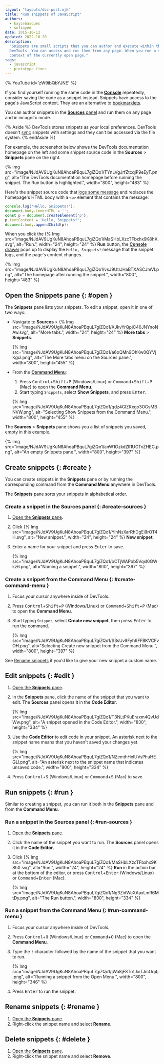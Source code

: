 ```yaml
---
layout: "layouts/doc-post.njk"
title: "Run snippets of JavaScript"
authors:
  - kaycebasques
  - sofiayem
date: 2015-10-12
updated: 2022-10-20
description:
  "Snippets are small scripts that you can author and execute within the Sources panel of Chrome
  DevTools. You can access and run them from any page. When you run a snippet, it executes from the
  context of the currently open page."
tags:
  - javascript
  - prototype-fixes
---
```


{% YouTube id='zW9ibQbYJNE' %}

If you find yourself running the same code in the [**Console**][1] repeatedly, consider saving the code as a snippet instead. Snippets have access to the page's JavaScript context. They are an alternative to [bookmarklets][3].

You can author snippets in the [**Sources** panel][2] and run them on any page and in incognito mode.

{% Aside %}
DevTools stores snippets as your local preferences. DevTools doesn't [sync](/docs/devtools/customize/#sync) snippets with settings and they can't be accessed via the file system.
{% endAside %}

For example, the screenshot below shows the DevTools documentation homepage on the left and some snippet source code in the **Sources** > **Snippets** pane on the right.

{% Img src="image/NJdAV9UgKuN8AhoaPBquL7giZQo1/TYnLVgJrfZtcqjP9eEyT.png", alt="The DevTools documentation homepage before running the snippet. The Run button is highlighted.", width="800", height="483" %}

Here's the snippet source code that [logs some message](/docs/devtools/console/log/) and replaces the homepage's HTML body with a `<p>` element that contains the message:

```js
console.log('Hello, Snippets!');
document.body.innerHTML = '';
const p = document.createElement('p');
p.textContent = 'Hello, Snippets!';
document.body.appendChild(p);
```

When you click the {% Img src="image/NJdAV9UgKuN8AhoaPBquL7giZQo1/MaSHbLXzcTFbxhx9K8hX.svg", alt="Run.", width="24", height="24" %} **Run** button, the [**Console** drawer](/docs/devtools/console/) pops up to display the `Hello, Snippets!` message that the snippet logs, and the page's content changes.

{% Img src="image/NJdAV9UgKuN8AhoaPBquL7giZQo1/vsJ9UtrJHaBTXASCJmVl.png", alt="The homepage after running the snippet.", width="800", height="483" %}

## Open the Snippets pane {: #open }

The **Snippets** pane lists your snippets. To edit a snippet, open it in one of two ways:

- Navigate to **Sources** > {% Img src="image/NJdAV9UgKuN8AhoaPBquL7giZQo1/XJkvYrQpjC40JNYnoNAw.svg", alt="More tabs.", width="24", height="24" %} **More tabs** > **Snippets**.

  {% Img src="image/NJdAV9UgKuN8AhoaPBquL7giZQo1/a6oQMn9OhKw0QYVjKgcl.png", alt="The More tabs menu on the Sources pane.", width="800", height="455" %}

- From the [**Command Menu**](/docs/devtools/command-menu/):

  1. Press <kbd>Control</kbd>+<kbd>Shift</kbd>+<kbd>P</kbd> (Windows/Linux) or <kbd>Command</kbd>+<kbd>Shift</kbd>+<kbd>P</kbd> (Mac) to open the **Command Menu**.
  1. Start typing `Snippets`, select **Show Snippets**, and press <kbd>Enter</kbd>.

  {% Img src="image/NJdAV9UgKuN8AhoaPBquL7giZQo1/qdz4GlZKxgo3OGsMBNVW.png", alt="Selecting Show Snippets from the Command Menu.", width="800", height="455" %}

The **Sources** > **Snippets** pane shows you a list of snippets you saved, empty in this example.

{% Img src="image/NJdAV9UgKuN8AhoaPBquL7giZQo1/anW1OzkdZIl1UGTvZHEC.png", alt="An empty Snippets pane.", width="800", height="397" %}

## Create snippets {: #create }

You can create snippets in the **Snippets** pane or by running the corresponding command from the **Command Menu** anywhere in DevTools.

The **Snippets** pane sorts your snippets in alphabetical order.

### Create a snippet in the Sources panel {: #create-sources }

1.  [Open the **Snippets** pane][5].
2.  Click {% Img src="image/NJdAV9UgKuN8AhoaPBquL7giZQo1/YihNsXarRhDgEi9rOT4H.svg", alt="New snippet.", width="24", height="24" %} **New snippet**.
3.  Enter a name for your snippet and press <kbd>Enter</kbd> to save.

    {% Img src="image/NJdAV9UgKuN8AhoaPBquL7giZQo1/oCTjWAPob5VqxI0GWkz6.png", alt="Naming a snippet.", width="800", height="397" %}

### Create a snippet from the Command Menu {: #create-command-menu }

1. Focus your cursor anywhere inside of DevTools.
1. Press <kbd>Control</kbd>+<kbd>Shift</kbd>+<kbd>P</kbd> (Windows/Linux) or <kbd>Command</kbd>+<kbd>Shift</kbd>+<kbd>P</kbd> (Mac) to open the **Command Menu**.
1. Start typing `Snippet`, select **Create new snippet**, then press <kbd>Enter</kbd> to run the command.

    {% Img src="image/NJdAV9UgKuN8AhoaPBquL7giZQo1/S3sUv9Fyh9FFBKVCFvOH.png", alt="Selecting Create new snippet from the Command Menu.", width="800", height="397" %}

See [Rename snippets][6] if you'd like to give your new snippet a custom name.

## Edit snippets {: #edit }

1.  [Open the **Snippets** pane][7].
1.  In the **Snippets** pane, click the name of the snippet that you want to edit. The **Sources** panel opens it in the **Code Editor**.

    {% Img src="image/NJdAV9UgKuN8AhoaPBquL7giZQo1/T3NLtPKuEraxm4QvUdWw.png", alt="A snippet opened in the Code Editor.", width="800", height="334" %}

1.  Use the **Code Editor** to edit code in your snippet. An asterisk next to the snippet name means that you haven't saved your changes yet.

    {% Img src="image/NJdAV9UgKuN8AhoaPBquL7giZQo1/NZemthHxlUVsPhuHEGLl.png", alt="An asterisk next to the snippet name that indicates unsaved code.", width="800", height="334" %}

1.   Press <kbd>Control</kbd>+<kbd>S</kbd> (Windows/Linux) or <kbd>Command</kbd>+<kbd>S</kbd> (Mac) to save.

## Run snippets {: #run }

Similar to creating a snippet, you can run it both in the **Snippets** pane and from the **Command Menu**.

### Run a snippet in the Sources panel {: #run-sources }

1.  [Open the **Snippets** pane][8].
1.  Click the name of the snippet you want to run. The **Sources** panel opens it in the **Code Editor**.
1.  Click {% Img src="image/NJdAV9UgKuN8AhoaPBquL7giZQo1/MaSHbLXzcTFbxhx9K8hX.svg", alt="Run.", width="24", height="24" %} **Run** in the action bar at the bottom of the editor,
    or press <kbd>Control</kbd>+<kbd>Enter</kbd> (Windows/Linux) or <kbd>Command</kbd>+<kbd>Enter</kbd> (Mac).

    {% Img src="image/NJdAV9UgKuN8AhoaPBquL7giZQo1/Ng3ZidWcXAaxLmR6MtDy.png", alt="The Run button.", width="800", height="334" %}

### Run a snippet from the Command Menu {: #run-command-menu }

1.  Focus your cursor anywhere inside of DevTools.
1.  Press <kbd>Control</kbd>+<kbd>O</kbd> (Windows/Linux) or <kbd>Command</kbd>+<kbd>O</kbd> (Mac) to open the **Command Menu**.
1.  Type the `!` character followed by the name of the snippet that you want to run.

    {% Img src="image/NJdAV9UgKuN8AhoaPBquL7giZQo1/jWa8jF8Tn1JxiTJmOq4j.png", alt="Running a snippet from the Open Menu.", width="800", height="346" %}

1.  Press <kbd>Enter</kbd> to run the snippet.

## Rename snippets {: #rename }

1.  [Open the **Snippets** pane][9].
1.  Right-click the snippet name and select **Rename**.

## Delete snippets {: #delete }

1.  [Open the **Snippets** pane][10].
1.  Right-click the snippet name and select **Remove**.

[1]: /docs/devtools/console
[2]: /docs/devtools/javascript/sources
[3]: https://en.wikipedia.org/wiki/Bookmarklet
[5]: #open
[6]: #rename
[7]: #open
[8]: #open
[9]: #open
[10]: #open
